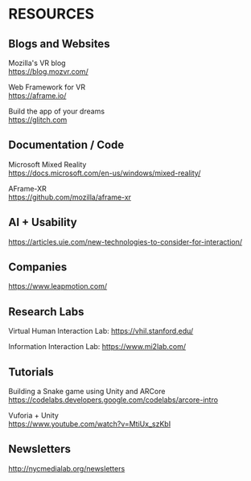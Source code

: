# RESOURCES

## Blogs and Websites    
Mozilla's VR blog     
https://blog.mozvr.com/      

Web Framework for VR     
https://aframe.io/     

Build the app of your dreams     
https://glitch.com     

## Documentation / Code
Microsoft Mixed Reality      
https://docs.microsoft.com/en-us/windows/mixed-reality/       

AFrame-XR      
https://github.com/mozilla/aframe-xr    

## AI + Usability    
https://articles.uie.com/new-technologies-to-consider-for-interaction/

## Companies     
https://www.leapmotion.com/     

## Research Labs
Virtual Human Interaction Lab: https://vhil.stanford.edu/     

Information Interaction Lab: https://www.mi2lab.com/

## Tutorials
Building a Snake game using Unity and ARCore     
https://codelabs.developers.google.com/codelabs/arcore-intro

Vuforia + Unity     
https://www.youtube.com/watch?v=MtiUx_szKbI  

## Newsletters
http://nycmedialab.org/newsletters    



